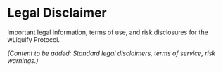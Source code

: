 # Legal Disclaimer

Important legal information, terms of use, and risk disclosures for the wLiquify Protocol.

*(Content to be added: Standard legal disclaimers, terms of service, risk warnings.)* 